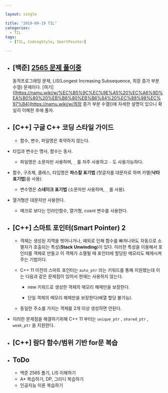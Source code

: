 ```yaml
---

layout: single

title: "2019-09-19 TIL"
categories:
  - TIL
tags:
  - [TIL, CodingStyle, SmartPointer]

---
```


- ## [백준] [2565 문제 풀이중](https://github.com/JangHyeonJun/Algorithm/blob/master/Algorithms/2565.cpp)

  동적프로그래밍 문제, LIS(Longest Increasing Subsequence, 최장 증가 부분 수열) 문제이다. [여기]([https://namu.wiki/w/%EC%B5%9C%EC%9E%A5%20%EC%A6%9D%EA%B0%80%20%EB%B6%80%EB%B6%84%20%EC%88%98%EC%97%B4](https://namu.wiki/w/최장 증가 부분 수열))에 자세한 설명이 있으니 확실히 이해한 후에 풀자.

- ## [C++] 구글 C++ 코딩 스타일 가이드

  - 함수, 변수, 파일명은 축약하지 않는다.
- 타입과 변수는 명사, 함수는 동사.
  - 파일명은 소문자만 사용하며, `_` 를 자주 사용하고 `-` 도 사용가능하다.
- 함수, 구조체, 클래스, 타입명은 **파스칼 표기법** (첫글자를 대문자로 하며 카멜(**낙타표기법**)을 사용).
  - 변수명은 **스네이크 표기법** (소문자만 사용하며, `_` 를 사용).
- 열거형은 대문자만 사용한다.
  - 매크로 보다는 인라인함수, 열거형, cosnt 변수를 사용한다.

- ## [C++] 스마트 포인터(Smart Pointer) 2

  - 객체는 생성된 지역을 벗어나거나, 예외로 인해 함수를 빠져나와도 자동으로 소멸자가 호출되는 특성(**Stack Unwinding**)이 있다. 이러한 특성을 이용해서 포인터를 객체로 만들고 이 객체가 소멸될 때 포인터에 할당된 메모리도 해제시켜주는 기법이다.

  - C++ 11 이전의 스마트 포인터는 `auto_ptr` 라는 키워드를 통해 지원했는데 이는 다음과 같은 문제점이 있어서 현재는 사용하지 않는다.

    - new 키워드로 생성한 객체의 매모리 해제만을 보장한다.

    - 단일 객체의 메모리 해제만을 보장한다(배열 할당 불가능).
  - 동일한 주소를 가지는 객체를 2개 이상 생성하면 안된다.
  
- 이러한 문제점을 해결하기위해 C++ 11 부터는 `unique_ptr` , `shared_ptr` , `weak_ptr` 을 지원한다.
  
- ## [C++] 람다 함수/범위 기반 for문 복습

- ## ToDo

  - 백준 2565 풀기, LIS 이해하기
  - A* 복습하기, DP, 그리디 복습하기
  - 인공지능 이론 복습하기


